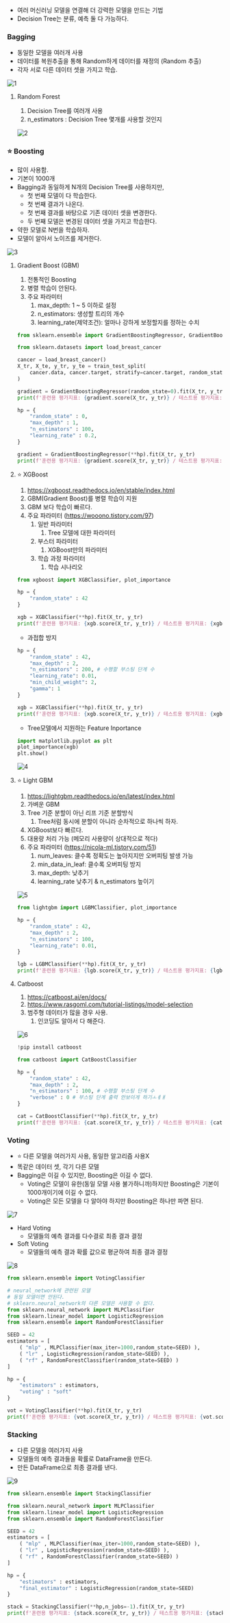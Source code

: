 - 여러 머신러닝 모델을 연결해 더 강력한 모델을 만드는 기법
- Decision Tree는 분류, 예측 둘 다 가능하다.

### Bagging

- 동일한 모델을 여러개 사용
- 데이터를 복원추출을 통해 Random하게 데이터를 재정의 (Random 추출)
- 각자 서로 다른 데이터 셋을 가지고 학습.

![1](https://github.com/DaSeul-Seo/DataEngineering_Study/assets/67898022/da760480-28a9-4418-851b-61c60bba6ee1)

1. Random Forest
    1. Decision Tree를 여러개 사용
    2. n_estimators : Decision Tree 몇개를 사용할 것인지
    
    ![2](https://github.com/DaSeul-Seo/DataEngineering_Study/assets/67898022/bb437b65-c739-4a76-96a8-dc20bdd1511f)

### ⭐ Boosting

- 많이 사용함.
- 기본이 1000개
- Bagging과 동일하게 N개의 Decision Tree를 사용하지만,
    - 첫 번째 모델이 다 학습한다.
    - 첫 번째 결과가 나온다.
    - 첫 번째 결과를 바탕으로 기존 데이터 셋을 변경한다.
    - 두 번째 모델은 변경된 데이터 셋을 가지고 학습한다.
- 약한 모델로 N번을 학습하자.
- 모델이 알아서 노이즈를 제거한다.

![3](https://github.com/DaSeul-Seo/DataEngineering_Study/assets/67898022/bc8309b9-d518-4842-bf28-047e8b509916)

1. Gradient Boost (GBM)
    1. 전통적인 Boosting
    2. 병렬 학습이 안된다.
    3. 주요 파라미터
        1. max_depth: 1 ~ 5 이하로 설정
        2. n_estimators: 생성할 트리의 개수
        3. learning_rate(제약조건): 얼마나 강하게 보정할지를 정하는 수치
    
    ```python
    from sklearn.ensemble import GradientBoostingRegressor, GradientBoostingClassifier
    
    from sklearn.datasets import load_breast_cancer
    
    cancer = load_breast_cancer()
    X_tr, X_te, y_tr, y_te = train_test_split(
        cancer.data, cancer.target, stratify=cancer.target, random_state=42
    )
    
    gradient = GradientBoostingRegressor(random_state=0).fit(X_tr, y_tr)
    print(f'훈련용 평가지표: {gradient.score(X_tr, y_tr)} / 테스트용 평가지표: {gradient.score(X_te, y_te)}')
    ```
    
    ```python
    hp = {
        "random_state" : 0,
        "max_depth" : 1,
        "n_estimators" : 100,
        "learning_rate" : 0.2,
    }
    
    gradient = GradientBoostingRegressor(**hp).fit(X_tr, y_tr)
    print(f'훈련용 평가지표: {gradient.score(X_tr, y_tr)} / 테스트용 평가지표: {gradient.score(X_te, y_te)}')
    ```
    
2. ⭐ XGBoost
    1. https://xgboost.readthedocs.io/en/stable/index.html
    2. GBM(Gradient Boost)를 병렬 학습이 지원
    3. GBM 보다 학습이 빠르다.
    4. 주요 파라미터 (https://wooono.tistory.com/97)
        1. 일반 파라미터
            1. Tree 모델에 대한 파라미터
        2. 부스터 파라미터
            1. XGBoost만의 파라미터
        3. 학습 과정 파라미터
            1. 학습 시나리오
    
    ```python
    from xgboost import XGBClassifier, plot_importance
    
    hp = {
        "random_state" : 42
    }
    
    xgb = XGBClassifier(**hp).fit(X_tr, y_tr)
    print(f'훈련용 평가지표: {xgb.score(X_tr, y_tr)} / 테스트용 평가지표: {xgb.score(X_te, y_te)}')
    ```
    
    - 과접합 방지
    
    ```python
    hp = {
        "random_state" : 42,
        "max_depth" : 2,
        "n_estimators" : 200, # 수행할 부스팅 단계 수
        "learning_rate": 0.01,
        "min_child_weight": 2,
        "gamma": 1
    }
    
    xgb = XGBClassifier(**hp).fit(X_tr, y_tr)
    print(f'훈련용 평가지표: {xgb.score(X_tr, y_tr)} / 테스트용 평가지표: {xgb.score(X_te, y_te)}')
    ```
    
    - Tree모델에서 지원하는 Feature Inportance
    
    ```python
    import matplotlib.pyplot as plt
    plot_importance(xgb)
    plt.show()
    ```
    
    ![4](https://github.com/DaSeul-Seo/DataEngineering_Study/assets/67898022/a7fd57b8-5f42-4816-9cb8-24a7f410c6e8)

3. ⭐ Light GBM
    1. https://lightgbm.readthedocs.io/en/latest/index.html
    2. 가벼운 GBM
    3. Tree 기준 분할이 아닌 리프 기준 분할방식
        1. Tree처럼 동시에 분할이 아니라 순차적으로 하나씩 하자.
    4. XGBoost보다 빠르다.
    5. 대용량 처리 가능 (메모리 사용량이 상대적으로 적다)
    6. 주요 파라미터 (https://nicola-ml.tistory.com/51)
        1. num_leaves: 클수록 정확도는 높아지지만 오버피팅 발생 가능
        2. min_data_in_leaf: 클수록 오버피팅 방지
        3. max_depth: 낮추기
        4. learning_rate 낮추기 & n_estimators 높이기
    
    ![5](https://github.com/DaSeul-Seo/DataEngineering_Study/assets/67898022/2ae44f38-1570-4674-8e77-acb2026789dc)

    ```python
    from lightgbm import LGBMClassifier, plot_importance
    
    hp = {
        "random_state" : 42,
        "max_depth" : 2,
        "n_estimators" : 100,
        "learning_rate": 0.01,
    }
    
    lgb = LGBMClassifier(**hp).fit(X_tr, y_tr)
    print(f'훈련용 평가지표: {lgb.score(X_tr, y_tr)} / 테스트용 평가지표: {lgb.score(X_te, y_te)}')
    ```
    
4. Catboost
    1. https://catboost.ai/en/docs/
    2. https://www.rasgoml.com/tutorial-listings/model-selection
    3. 범주형 데이터가 많을 경우 사용.
        1. 인코딩도 알아서 다 해준다.
    
    ![6](https://github.com/DaSeul-Seo/DataEngineering_Study/assets/67898022/4a02cf37-3cea-47ab-9f13-5f9e4091a2ab)
    
    ```python
    !pip install catboost
    ```
    
    ```python
    from catboost import CatBoostClassifier
    
    hp = {
        "random_state" : 42,
        "max_depth" : 2,
        "n_estimators" : 100, # 수행할 부스팅 단계 수
        "verbose" : 0 # 부스팅 단계 출력 안보이게 하기ㅗㅖㅒ
    }
    
    cat = CatBoostClassifier(**hp).fit(X_tr, y_tr)
    print(f'훈련용 평가지표: {cat.score(X_tr, y_tr)} / 테스트용 평가지표: {cat.score(X_te, y_te)}')
    ```
    

### Voting

- ⭐ 다른 모델을 여러가지 사용, 동일한 알고리즘 사용X
- 똑같은 데이터 셋, 각기 다른 모델
- Bagging은 이길 수 있지만, Boosting은 이길 수 없다.
    - Voting은 모델이 유한(동일 모델 사용 불가하니까)하지만 Boosting은 기본이 1000개이기에 이길 수 없다.
    - Voting은 모든 모델을 다 알아야 하지만 Boosting은 하나만 파면 된다.

![7](https://github.com/DaSeul-Seo/DataEngineering_Study/assets/67898022/5d184f57-1335-4799-9910-e6c343a096d5)

- Hard Voting
    - 모델들의 예측 결과를 다수결로 최종 결과 결정
- Soft Voting
    - 모델들의 예측 결과 확률 값으로 평균하여 최종 결과 결정

![8](https://github.com/DaSeul-Seo/DataEngineering_Study/assets/67898022/2bd9ae00-885b-494c-919f-2a538c75854c)

```python
from sklearn.ensemble import VotingClassifier

# neural_network에 관련된 모델
# 동일 모델이면 안된다.
# sklearn.neural_network의 다른 모델은 사용할 수 없다.
from sklearn.neural_network import MLPClassifier
from sklearn.linear_model import LogisticRegression
from sklearn.ensemble import RandomForestClassifier
```

```python
SEED = 42
estimators = [
    ( "mlp" , MLPClassifier(max_iter=1000,random_state=SEED) ),
    ( "lr" , LogisticRegression(random_state=SEED) ),
    ( "rf" , RandomForestClassifier(random_state=SEED) )
]

hp = {
    "estimators" : estimators,
    "voting" : "soft"
}

vot = VotingClassifier(**hp).fit(X_tr, y_tr)
print(f'훈련용 평가지표: {vot.score(X_tr, y_tr)} / 테스트용 평가지표: {vot.score(X_te, y_te)}')
```

### Stacking

- 다른 모델을 여러가지 사용
- 모델들의 예측 결과들을 확률로 DataFrame을 만든다.
- 만든 DataFrame으로 최종 결과를 낸다.

![9](https://github.com/DaSeul-Seo/DataEngineering_Study/assets/67898022/81c469cc-437a-4e0a-b229-2e5e7ea63174)

```python
from sklearn.ensemble import StackingClassifier

from sklearn.neural_network import MLPClassifier
from sklearn.linear_model import LogisticRegression
from sklearn.ensemble import RandomForestClassifier
```

```python
SEED = 42
estimators = [
    ( "mlp" , MLPClassifier(max_iter=1000,random_state=SEED) ),
    ( "lr" , LogisticRegression(random_state=SEED) ),
    ( "rf" , RandomForestClassifier(random_state=SEED) )
]

hp = {
    "estimators" : estimators,
    "final_estimator" : LogisticRegression(random_state=SEED)
}

stack = StackingClassifier(**hp,n_jobs=-1).fit(X_tr, y_tr)
print(f'훈련용 평가지표: {stack.score(X_tr, y_tr)} / 테스트용 평가지표: {stack.score(X_te, y_te)}')
```
